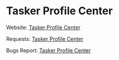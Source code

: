 # Tasker Profile Center


Website: [Tasker Profile Center](https://taskerprofilecenter.com/)

Requests: [Tasker Profile Center](https://requests.taskerprofilecenter.com/)

Bugs Report: [Tasker Profile Center](https://bug-reports.taskerprofilecenter.com/)
